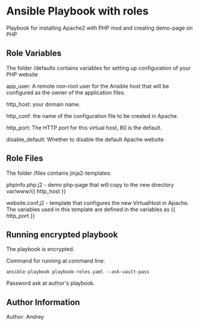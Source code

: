 Ansible Playbook with roles
=========

Playbook for installing Apache2 with PHP mod and creating demo-page on PHP


Role Variables
--------------

The folder /defaults contains variables for setting up configuration of your PHP website

app_user: A remote non-root user for the Ansible host that will be configured as the owner of the application files.

http_host: your domain name.

http_conf: the name of the configuration file to be created in Apache.

http_port: The HTTP port for this virtual host, 80 is the default.

disable_default: Whether to disable the default Apache website.


Role Files
--------------

The folder /files contains jinja2-templates:

phpinfo.php.j2 - demo php-page that will copy to the new directory var/www/{{ http_host }} 

website.conf.j2 - template that configures the new VirtualHost in Apache. The variables used in this template are defined in the variables as {{ http_port }} 


Running encrypted playbook
--------------

The playbook is encrypted.

Command for running at command line:

    ansible-playbook playbook-roles.yaml --ask-vault-pass

Password ask at author's playbook.

Author Information
--------------

Author: Andrey


